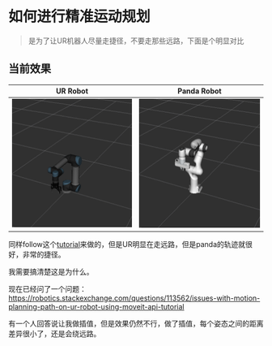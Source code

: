 # 如何进行精准运动规划
> 是为了让UR机器人尽量走捷径，不要走那些远路，下面是个明显对比

## 当前效果

| UR Robot                        | Panda Robot                        |
| ------------------------------- | ---------------------------------- |
| ![ur](images/ur_robot_move.gif) | ![panda](images/panda_robot_move.gif) |

同样follow这个[tutorial](https://moveit.picknik.ai/main/doc/examples/motion_planning_api/motion_planning_api_tutorial.html)来做的，但是UR明显在走远路，但是panda的轨迹就很好，非常的捷径。

我需要搞清楚这是为什么。

现在已经问了一个问题：https://robotics.stackexchange.com/questions/113562/issues-with-motion-planning-path-on-ur-robot-using-moveit-api-tutorial

有一个人回答说让我做插值，但是效果仍然不行，做了插值，每个姿态之间的距离差异很小了，还是会绕远路。

